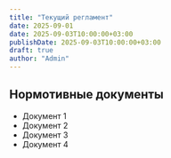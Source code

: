 ```yaml
---
title: "Текущий регламент"
date: 2025-09-01
date: 2025-09-03T10:00:00+03:00
publishDate: 2025-09-03T10:00:00+03:00
draft: true
author: "Admin"
---
```


## Нормотивные документы
- Документ 1
- Документ 2
- Документ 3
- Документ 4

